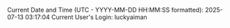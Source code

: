 Current Date and Time (UTC - YYYY-MM-DD HH:MM:SS formatted): 2025-07-13 03:17:04
Current User's Login: luckyaiman
